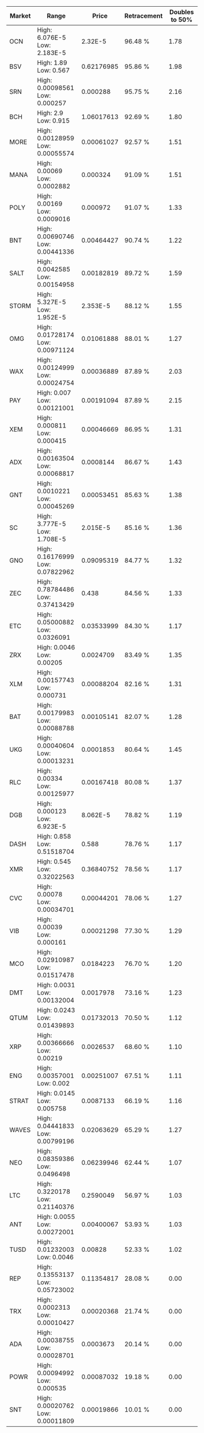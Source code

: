 | Market | Range | Price| Retracement | Doubles to 50% |
| --- | --- | --- | --- | --- |
| OCN | High: 6.076E-5<br />Low: 2.183E-5 | 2.32E-5 | 96.48 % | 1.78 |
| BSV | High: 1.89<br />Low: 0.567 | 0.62176985 | 95.86 % | 1.98 |
| SRN | High: 0.00098561<br />Low: 0.000257 | 0.000288 | 95.75 % | 2.16 |
| BCH | High: 2.9<br />Low: 0.915 | 1.06017613 | 92.69 % | 1.80 |
| MORE | High: 0.00128959<br />Low: 0.00055574 | 0.00061027 | 92.57 % | 1.51 |
| MANA | High: 0.00069<br />Low: 0.0002882 | 0.000324 | 91.09 % | 1.51 |
| POLY | High: 0.00169<br />Low: 0.0009016 | 0.000972 | 91.07 % | 1.33 |
| BNT | High: 0.00690746<br />Low: 0.00441336 | 0.00464427 | 90.74 % | 1.22 |
| SALT | High: 0.0042585<br />Low: 0.00154958 | 0.00182819 | 89.72 % | 1.59 |
| STORM | High: 5.327E-5<br />Low: 1.952E-5 | 2.353E-5 | 88.12 % | 1.55 |
| OMG | High: 0.01728174<br />Low: 0.00971124 | 0.01061888 | 88.01 % | 1.27 |
| WAX | High: 0.00124999<br />Low: 0.00024754 | 0.00036889 | 87.89 % | 2.03 |
| PAY | High: 0.007<br />Low: 0.00121001 | 0.00191094 | 87.89 % | 2.15 |
| XEM | High: 0.000811<br />Low: 0.000415 | 0.00046669 | 86.95 % | 1.31 |
| ADX | High: 0.00163504<br />Low: 0.00068817 | 0.0008144 | 86.67 % | 1.43 |
| GNT | High: 0.0010221<br />Low: 0.00045269 | 0.00053451 | 85.63 % | 1.38 |
| SC | High: 3.777E-5<br />Low: 1.708E-5 | 2.015E-5 | 85.16 % | 1.36 |
| GNO | High: 0.16176999<br />Low: 0.07822962 | 0.09095319 | 84.77 % | 1.32 |
| ZEC | High: 0.78784486<br />Low: 0.37413429 | 0.438 | 84.56 % | 1.33 |
| ETC | High: 0.05000882<br />Low: 0.0326091 | 0.03533999 | 84.30 % | 1.17 |
| ZRX | High: 0.0046<br />Low: 0.00205 | 0.0024709 | 83.49 % | 1.35 |
| XLM | High: 0.00157743<br />Low: 0.000731 | 0.00088204 | 82.16 % | 1.31 |
| BAT | High: 0.00179983<br />Low: 0.00088788 | 0.00105141 | 82.07 % | 1.28 |
| UKG | High: 0.00040604<br />Low: 0.00013231 | 0.0001853 | 80.64 % | 1.45 |
| RLC | High: 0.00334<br />Low: 0.00125977 | 0.00167418 | 80.08 % | 1.37 |
| DGB | High: 0.000123<br />Low: 6.923E-5 | 8.062E-5 | 78.82 % | 1.19 |
| DASH | High: 0.858<br />Low: 0.51518704 | 0.588 | 78.76 % | 1.17 |
| XMR | High: 0.545<br />Low: 0.32022563 | 0.36840752 | 78.56 % | 1.17 |
| CVC | High: 0.00078<br />Low: 0.00034701 | 0.00044201 | 78.06 % | 1.27 |
| VIB | High: 0.00039<br />Low: 0.000161 | 0.00021298 | 77.30 % | 1.29 |
| MCO | High: 0.02910987<br />Low: 0.01517478 | 0.0184223 | 76.70 % | 1.20 |
| DMT | High: 0.0031<br />Low: 0.00132004 | 0.0017978 | 73.16 % | 1.23 |
| QTUM | High: 0.0243<br />Low: 0.01439893 | 0.01732013 | 70.50 % | 1.12 |
| XRP | High: 0.00366666<br />Low: 0.00219 | 0.0026537 | 68.60 % | 1.10 |
| ENG | High: 0.00357001<br />Low: 0.002 | 0.00251007 | 67.51 % | 1.11 |
| STRAT | High: 0.0145<br />Low: 0.005758 | 0.0087133 | 66.19 % | 1.16 |
| WAVES | High: 0.04441833<br />Low: 0.00799196 | 0.02063629 | 65.29 % | 1.27 |
| NEO | High: 0.08359386<br />Low: 0.0496498 | 0.06239946 | 62.44 % | 1.07 |
| LTC | High: 0.3220178<br />Low: 0.21140376 | 0.2590049 | 56.97 % | 1.03 |
| ANT | High: 0.0055<br />Low: 0.00272001 | 0.00400067 | 53.93 % | 1.03 |
| TUSD | High: 0.01232003<br />Low: 0.0046 | 0.00828 | 52.33 % | 1.02 |
| REP | High: 0.13553137<br />Low: 0.05723002 | 0.11354817 | 28.08 % | 0.00 |
| TRX | High: 0.0002313<br />Low: 0.00010427 | 0.00020368 | 21.74 % | 0.00 |
| ADA | High: 0.00038755<br />Low: 0.00028701 | 0.0003673 | 20.14 % | 0.00 |
| POWR | High: 0.00094992<br />Low: 0.000535 | 0.00087032 | 19.18 % | 0.00 |
| SNT | High: 0.00020762<br />Low: 0.00011809 | 0.00019866 | 10.01 % | 0.00 |
